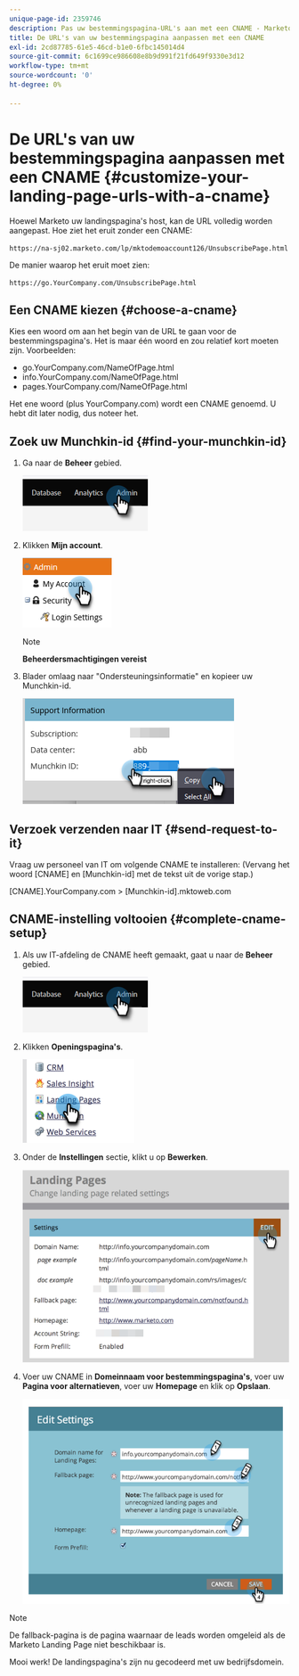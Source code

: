 ```yaml
---
unique-page-id: 2359746
description: Pas uw bestemmingspagina-URL's aan met een CNAME - Marketo Docs - Productdocumentatie
title: De URL's van uw bestemmingspagina aanpassen met een CNAME
exl-id: 2cd87785-61e5-46cd-b1e0-6fbc145014d4
source-git-commit: 6c1699ce986608e8b9d991f21fd649f9330e3d12
workflow-type: tm+mt
source-wordcount: '0'
ht-degree: 0%

---
```


# De URL&#39;s van uw bestemmingspagina aanpassen met een CNAME {#customize-your-landing-page-urls-with-a-cname}

Hoewel Marketo uw landingspagina&#39;s host, kan de URL volledig worden aangepast. Hoe ziet het eruit zonder een CNAME:

`https://na-sj02.marketo.com/lp/mktodemoaccount126/UnsubscribePage.html`

De manier waarop het eruit moet zien:

`https://go.YourCompany.com/UnsubscribePage.html`

## Een CNAME kiezen {#choose-a-cname}

Kies een woord om aan het begin van de URL te gaan voor de bestemmingspagina&#39;s. Het is maar één woord en zou relatief kort moeten zijn. Voorbeelden:

* go.YourCompany.com/NameOfPage.html
* info.YourCompany.com/NameOfPage.html
* pages.YourCompany.com/NameOfPage.html

Het ene woord (plus YourCompany.com) wordt een CNAME genoemd. U hebt dit later nodig, dus noteer het.

## Zoek uw Munchkin-id {#find-your-munchkin-id}

1. Ga naar de **Beheer** gebied.

   ![](assets/customize-your-landing-page-urls-with-a-cname-1.png)

1. Klikken **Mijn account**.

   ![](assets/customize-your-landing-page-urls-with-a-cname-2.png)

   >[!NOTE]
   >
   >**Beheerdersmachtigingen vereist**

1. Blader omlaag naar &quot;Ondersteuningsinformatie&quot; en kopieer uw Munchkin-id.

   ![](assets/customize-your-landing-page-urls-with-a-cname-3.png)

## Verzoek verzenden naar IT {#send-request-to-it}

Vraag uw personeel van IT om volgende CNAME te installeren: (Vervang het woord [CNAME] en [Munchkin-id] met de tekst uit de vorige stap.)

[CNAME].YourCompany.com > [Munchkin-id].mktoweb.com

## CNAME-instelling voltooien {#complete-cname-setup}

1. Als uw IT-afdeling de CNAME heeft gemaakt, gaat u naar de **Beheer** gebied.

   ![](assets/customize-your-landing-page-urls-with-a-cname-4.png)

1. Klikken **Openingspagina&#39;s**.

   ![](assets/customize-your-landing-page-urls-with-a-cname-5.png)

1. Onder de **Instellingen** sectie, klikt u op **Bewerken**.

   ![](assets/customize-your-landing-page-urls-with-a-cname-6.png)

1. Voer uw CNAME in **Domeinnaam voor bestemmingspagina&#39;s**, voer uw **Pagina voor alternatieven**, voer uw **Homepage** en klik op **Opslaan**.

   ![](assets/customize-your-landing-page-urls-with-a-cname-7.png)

>[!NOTE]
>
>De fallback-pagina is de pagina waarnaar de leads worden omgeleid als de Marketo Landing Page niet beschikbaar is.

Mooi werk! De landingspagina&#39;s zijn nu gecodeerd met uw bedrijfsdomein.
